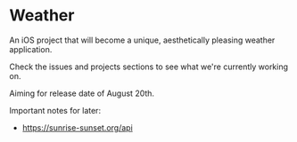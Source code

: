 # Weather
An iOS project that will become a unique, aesthetically pleasing weather application.

Check the issues and projects sections to see what we're currently working on.

Aiming for release date of August 20th.

Important notes for later:
- https://sunrise-sunset.org/api
